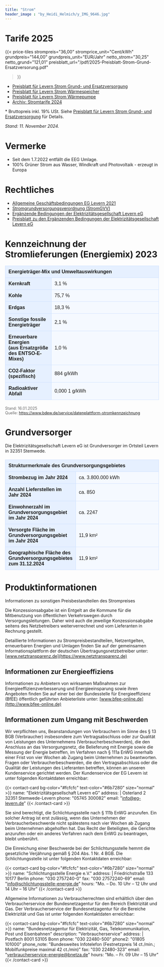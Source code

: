 ```yaml
---
title: "Strom"
header_image : "by_Heidi_Helmich/y_IMG_9646.jpg"
---
```


# Tarife 2025

{{< price-tiles 
    strompreis="36,00"
    stromprice_unit="Cent/kWh"
    grundpreis="144,00"
    grundpreis_unit="EUR/Jahr"
    netto_strom="30,25"
    netto_grund="121,01"
    preisblatt_url="/pdf/2025-Preisblatt-Strom-Grund-Ersatzversorung.pdf"
>}}

* [Preisblatt für Levern Strom Grund- und Ersatzversorgung](/pdf/2025-Preisblatt-Strom-Grund-Ersatzversorung.pdf)
* [Preisblatt für Levern Strom Wärmespeicher](/pdf/2025-Preisblatt-Strom-Waermespeicher.pdf)
* [Preisblatt für Levern Strom Wärmepumpe](/pdf/2025-Preisblatt-Strom-Waermepumpe.pdf)
* [Archiv: Stromtarife 2024](2024/)


<div class="my-8 text-sm text-gray-600">
* Bruttopreis inkl. 19% USt. Siehe <a href="/pdf/2025-Preisblatt-Strom-Grund-Ersatzversorung.pdf">Preisblatt für Levern Strom Grund- und Ersatzversorgung</a> für Details.<br>
</div> 

_Stand: 11. November 2024._

# Vermerke

* Seit dem 1.7.2022 entfällt die EEG Umlage.
* 100% Grüner Strom aus Wasser, Windkraft und Photovoltaik - erzeugt in Europa

# Rechtliches

* [Allgemeine Geschäftsbedingungen EG Levern 2021](/pdf/AGB-2021.pdf)
* [Stromgrundversorgungsverordnung (StromGVV)](/pdf/Strom_GVV.pdf)
* [Ergänzende Bedingungen der Elektrizitätsgesellschaft Levern eG](/pdf/2015_Ergaenzende_Bedingungen.pdf)
* [Preisblatt zu den Ergänzenden Bedingungen der Elektrizitätsgesellschaft Levern eG](/pdf/2015_Preisbaltt_Ergaenzende_Bedingungen.pdf)

# Kennzeichnung der Stromlieferungen (Energiemix) 2023

<style>
.energy-mix-table {
    width: 100%;
    border-collapse: collapse;
    margin: 20px 0;
    font-family: Arial, sans-serif;
}

.energy-mix-table th, .energy-mix-table td {
    padding: 10px;
    text-align: left;
    border: 1px solid #cce0ff;
    background-color: #f5f9ff;
}

.energy-mix-table th {
    background-color: #e6f0ff;
    font-weight: bold;
    width: 30%;
}

.energy-mix-table tr:hover td {
    background-color: #ebf3ff;
}
</style>

<table class="energy-mix-table">
    <tr>
        <th colspan="2">Energieträger-Mix und Umweltauswirkungen</th>
    </tr>
    <tr>
        <th>Kernkraft</th>
        <td>3,1 %</td>
    </tr>
    <tr>
        <th>Kohle</th>
        <td>75,7 %</td>
    </tr>
    <tr>
        <th>Erdgas</th>
        <td>18,3 %</td>
    </tr>
    <tr>
        <th>Sonstige fossile Energieträger</th>
        <td>2,1 %</td>
    </tr>
    <tr>
        <th>Erneuerbare Energien<br>(aus Ersatzgröße des ENTSO-E-Mixes)</th>
        <td>1,0 %</td>
    </tr>
    <tr>
        <th>CO2-Faktor (spezifisch)</th>
        <td>884 g/kWh</td>
    </tr>
    <tr>
        <th>Radioaktiver Abfall</th>
        <td>0,000 1 g/kWh</td>
    </tr>
</table>

<p style="font-size: 0.9em; color: #666;">
Stand: 16.01.2025<br>
Quelle: <a href="https://www.bdew.de/service/datenplattform-stromkennzeichnung">https://www.bdew.de/service/datenplattform-stromkennzeichnung</a>
</p>

# Grundversorger

Die Elektrizitätsgesellschaft Levern eG ist Grundversorger im Ortsteil Levern in 32351 Stemwede.

<table class="energy-mix-table">
    <tr>
        <th colspan="2">Strukturmerkmale des Grundversorgungsgebietes</th>
    </tr>
    <tr>
        <th>Strombezug im Jahr 2024</th>
        <td>ca. 3.800.000 kWh</td>
    </tr>
    <tr>
        <th>Anzahl Lieferstellen im Jahr 2024</th>
        <td>ca. 850</td>
    </tr>
    <tr>
        <th>Einwohnerzahl im Grundversorgungsgebiet im Jahr 2024</th>
        <td>ca. 2247</td>
    </tr>
    <tr>
        <th>Versorgte Fläche im Grundversorgungsgebiet im Jahr 2024</th>
        <td>11,9 km²</td>
    </tr>
    <tr>
        <th>Geographische Fläche des Grundversorgungsgebietes zum 31.12.2024</th>
        <td>11,9 km²</td>
    </tr>
</table>

# Produktinformationen

Informationen zu sonstigen Preisbestandteilen des Strompreises

Die Konzessionsabgabe ist ein Entgelt an die Kommune für die Mitbenutzung von öffentlichen Verkehrswegen durch Versorgungsleitungen. Daher wird auch die jeweilige Konzessionsabgabe seitens des Netzbetreibers weiterverrechnet und vom Lieferanten in Rechnung gestellt.

Detaillierte Informationen zu Strompreisbestandteilen, Netzentgelten, erneuerbaren Energien und Umlagen finden Sie auf der gemeinsamen Informationsplattform der deutschen Übertragungsnetzbetreiber unter: [www.netztransparenz.de](https://www.netztransparenz.de)

## Informationen zur Energieeffiziens

Informationen zu Anbietern von wirksamen Maßnahmen zur Energieeffizienzverbesserung und Energieeinsparung sowie ihren Angeboten finden Sie auf einer bei der Bundesstelle für Energieeffizienz (BfEE) öffentlich geführten Anbieterliste unter: [www.bfee-online.de](http://www.bfee-online.de)

## Informationen zum Umgang mit Beschwerden

Wir verpflichten uns, Beanstandungen von Verbrauchern im Sinne des § 13 BGB (Verbraucher) insbesondere zum Vertragsabschluss oder zur Qualität von Leistungen des Unternehmens (Verbraucherbeschwerden), die den Anschluss an das Versorgungsnetz, die Belieferung mit Energie sowie die Messung der Energie betreffen, im Verfahren nach § 111a EnWG innerhalb einer Frist von vier Wochen ab Zugang beim Unternehmen zu beantworten. Fragen oder Verbraucherbeschwerden, die den Vertragsabschluss oder die Qualität der Leistungen des Lieferanten betreffen, können an unseren Kundenservice gerichtet werden. Der Kundenservice der EG Levern ist unter folgenden Kontaktdaten erreichbar:

{{< contact-card bg-color="#fcfcfc" text-color="#6b7280" size="normal" >}}
name: "Elektrizitätsgesellschaft Levern eG"
address: |
    Osterland 2
    32351 Stemwede-Levern
phone: "05745 300082"
email: "info@eg-levern.de"
{{< /contact-card >}}

Sie sind berechtigt, die Schlichtungsstelle nach § 111b EnWG anzurufen. Ein solcher Antrag ist erst zulässig, wenn das Unternehmen der Verbraucherbeschwerde nicht spätestens nach vier Wochen ab Zugang beim Unternehmen abgeholfen hat. Das Recht der Beteiligten, die Gerichte anzurufen oder ein anderes Verfahren nach dem EnWG zu beantragen, bleibt unberührt.

Die Einreichung einer Beschwerde bei der Schlichtungsstelle hemmt die gesetzliche Verjährung gemäß § 204 Abs. 1 Nr. 4 BGB. Die Schlichtungsstelle ist unter folgenden Kontaktdaten erreichbar:

{{< contact-card bg-color="#fcfcfc" text-color="#6b7280" size="normal" >}}
name: "Schlichtungsstelle Energie e.V."
address: |
    Friedrichstraße 133
    10177 Berlin
phone: "030 2757240-0"
fax: "030 27572240-69"
email: "info@schlichtungsstelle-energie.de"
hours: "Mo. – Do. 10 Uhr – 12 Uhr und 14 Uhr – 16 Uhr"
{{< /contact-card >}}

Allgemeine Informationen zu Verbraucherrechten sind erhältlich über den Verbraucherservice der Bundesnetzagentur für den Bereich Elektrizität und Gas. Der Verbraucherservice der Bundesnetzagentur für die Bereiche Elektrizität und Gas ist unter folgenden Kontaktdaten erreichbar:

{{< contact-card bg-color="#fcfcfc" text-color="#6b7280" size="normal" >}}
name: "Bundesnetzagentur für Elektrizität, Gas, Telekommunikation, Post und Eisenbahnen"
description: "Verbraucherservice"
address: |
    Postfach 8001
    53105 Bonn
phone: "030 22480-500"
phone2: "01805 101000"
phone_note: "Bundesweites Infotelefon (Festnetzpreis 14 ct./min.; Mobilfunkpreise maximal 42 ct./min)"
fax: "030 22480-323"
email: "verbraucherservice-energie@bnetza.de"
hours: "Mo. – Fr. 09 Uhr – 15 Uhr"
{{< /contact-card >}} 